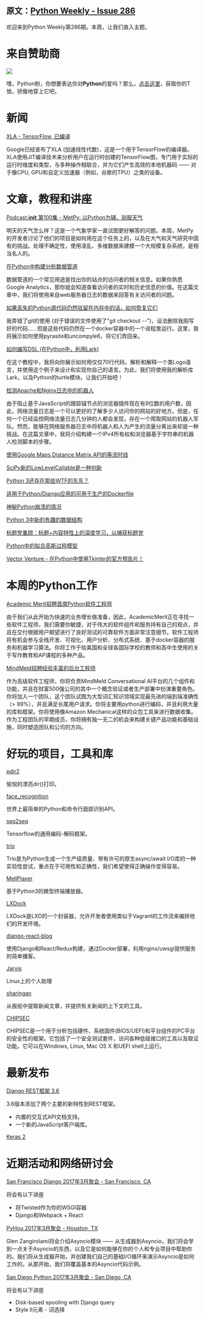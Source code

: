 原文：[Python Weekly - Issue 286](http://eepurl.com/cGFJaz)
---

欢迎来到Python Weekly第286期。本周，让我们直入主题。 
  
# 来自赞助商  

[![](https://gallery.mailchimp.com/e2e180baf855ac797ef407fc7/images/6a426b27-541e-4bd7-b621-23ccdc662301.jpg)](http://www.amazon.com/gp/product/B0185367JQ/ref=as_li_tl?ie=UTF8&camp=1789&creative=390957&creativeASIN=B0185367JQ&linkCode=as2&tag=mymerch-20&linkId=OLIXWD4WZ5X6FFHD) 

嘿，Python粉，你想要表达你对**Python**的爱吗？那么，[点击这里](http://www.amazon.com/gp/product/B0185367JQ/ref=as_li_tl?ie=UTF8&camp=1789&creative=390957&creativeASIN=B0185367JQ&linkCode=as2&tag=mymerch-20&linkId=OLIXWD4WZ5X6FFHD)，获取你的T恤，骄傲地穿上它吧。

  
# 新闻  
  
[XLA - TensorFlow, 已编译](https://developers.googleblog.com/2017/03/xla-tensorflow-compiled.html)  

Google已经宣布了XLA (加速线性代数)，这是一个用于TensorFlow的编译器。XLA使用JIT编译技术来分析用户在运行时创建的TensorFlow图，专门用于实际的运行时维度和类型，与多种操作相联合，并为它们产生高效的本地机器码 —— 对于像CPU, GPU和自定义加速器（例如，谷歌的TPU）之类的设备。
  
  
# 文章，教程和讲座  
  
[Podcast.__init__ 第100集 - MetPy: 以Python为辅，驯服天气](https://www.podcastinit.com/episode-100-metpy-with-ryan-may-sean-arms-and-john-leeman/)  

明天的天气怎么样？这是一个气象学家一直试图更好解答的问题。本周，MetPy的开发者讨论了他们的项目是如何用在这个任务上的，以及在大气和天气研究中固有的挑战。处理不确定性，使用凌乱、多维数据来建模一个大规模复杂系统，是相当名人的。
  
[在Python中构建分析数据管道](https://www.dataquest.io/blog/data-pipelines-tutorial/)  

数据管道的一个常见用途是找出你的站点的访问者的相关信息。如果你熟悉Google Analytics，那你就会知道查看访问者的实时和历史信息的价值。在这篇文章中，我们将使用来自web服务器日志的数据来回答有关访问者的问题。
  
[如果丢失的Python源代码仍然驻留在内存中的话，如何恢复它们](https://gist.github.com/simonw/8aa492e59265c1a021f5c5618f9e6b12) 

我弄错了git的使用 (对于错误的文件使用了"git checkout --")，设法删除我刚写好的代码……但是这些代码仍然在一个docker容器中的一个进程里运行。这里，我将展示如何使用pyrasite和uncompyle6，将它们弄回来。
  
[如何编写DSL (在Python中，利用Lark)](http://blog.erezsh.com/how-to-write-a-dsl-in-python-with-lark/)  

在这个教程中，我将向你展示如何用仅仅70行代码，解析和解释一个类Logo语言，并使用这个例子来设计和实现你自己的语言。为此，我们将使用我的解析库Lark，以及Python的turtle模块。让我们开始吧！
  
[检测Apache和Nginx日志中的机器人](http://tech.marksblogg.com/detect-bots-apache-nginx-logs.html)  

由于阻止基于JavaScript的跟踪锚节点的浏览器插件现在有9位数的用户数，因此，网络流量日志是一个可以更好的了解多少人访问你的网站的好地方。但是，任何一个已经监控网络流量日志几分钟的人都会发现，存在一个爬取网站的机器人军队。然而，能够在网络服务器日志中将机器人和人为产生的流量分离出来却是一种挑战。在这篇文章中，我将介绍构建一个IPv4所有权和浏览器基于字符串的机器人检测脚本的步骤。
  
[使用Google Maps Distance Matrix API的等流时线](http://blog.yhat.com/posts/isochrones-isocronut.html)  
  
[SciPy新的LowLevelCallable是一种创新](https://ilovesymposia.com/2017/03/12/scipys-new-lowlevelcallable-is-a-game-changer/)  
  
[Python 3还存在那些WTF的东东？](https://www.reddit.com/r/Python/comments/5zk97l/what_are_some_wtfs_still_in_python_3/)  
  
[适用于Python/Django应用的可用于生产的Dockerfile](https://www.caktusgroup.com/blog/2017/03/14/production-ready-dockerfile-your-python-django-app/)  
  
[神秘Python崩溃的情况](https://benbernardblog.com/the-case-of-the-mysterious-python-crash/)  
  
[Python 3中新的有趣的数据结构](https://github.com/topper-123/Articles/blob/master/New-interesting-data-types-in-Python3.rst)  
  
[标题党重顾：标题+内容特性上的深度学习，以捕获标题党](https://www.linkedin.com/pulse/clickbaits-revisited-deep-learning-title-content-features-thakur)  
  
[Python中的拟合高斯过程模型](https://blog.dominodatalab.com/fitting-gaussian-process-models-python/ )  
  
[Vector Venture - 在Python中使用Tkinter的官方预告片！](https://www.youtube.com/watch?v=XSWWsX7gUp0 )  
  
  
# 本周的Python工作  
  
[Academic Merit招聘首席Python软件工程师](http://jobs.pythonweekly.com/jobs/lead-python-software-engineer/)  

由于我们从此开始为快速的业务增长做准备，因此，AcademicMerit正在寻找一些软件工程师，我们需要你敏捷，对于伟大的软件组件和服务持有自己的观点，并且在交付根据用户期望进行了良好测试的可靠软件方面非常注意细节。软件工程师将有机会参与全栈开发、可视化、用户分析、分布式系统、基于docker容器的服务和机器学习算法。你将工作于给美国和全球各国际学校的教师和高中生使用的关于写作教育和AP课程的多种产品。
  
[MindMeld招聘经验丰富的后台工程师](http://jobs.pythonweekly.com/jobs/seasoned-backend-engineer/)  

作为高级软件工程师，你将负责MindMeld Conversational AI平台的几个组件和功能，并且在财富500强公司的其中一个概念验证或者生产部署中扮演重要角色。你将加入一个团队，这个团队试图为大型词汇知识领域实现最先进的端到端准确性（> 99%），并且满足长尾用户请求。你将主要用python进行编码，并且利用大量的库和框架。你将使用像Amazon Mechanical这样的众包工具来进行数据收集。作为工程团队的早期成员，你将拥有独一无二的机会来构建关键产品功能和基础设施，同时塑造团队和公司的方向。
  
  
# 好玩的项目，工具和库  
  
[pdir2](https://github.com/laike9m/pdir2)  

愉悦的漂亮dir()打印。
  
[face_recognition](https://github.com/ageitgey/face_recognition)  

世界上最简单的Python和命令行面部识别API。
  
[seq2seq](https://github.com/google/seq2seq)  

Tensorflow的通用编码-解码框架。
  
[trio](https://github.com/python-trio/trio) 

Trio是为Python生成一个生产级质量、带有许可的原生async/await I/O库的一种实验性尝试，重点在于可用性和正确性，我们希望使得正确操作变得容易。  
  
[MellPlayer](https://github.com/Mellcap/MellPlayer)  

基于Python3的微型终端播放器。
  
[LXDock](https://github.com/lxdock/lxdock)  

LXDock是LXD的一个封装器，允许开发者使用类似于Vagrant的工作流来编排他们的开发环境。
  
[django-react-blog](https://github.com/raymestalez/django-react-blog)

使用Django和React/Redux构建，通过Docker部署，利用nginx/uwsgi提供服务的简单播客。
  
[Jarvis](https://github.com/sukeesh/Jarvis)  

Linux上的个人助理  
  
[sharingan](https://github.com/vipul-sharma20/sharingan) 

从报纸中提取新闻文章，并提供有关新闻的上下文的工具。
  
[CHIPSEC](https://github.com/chipsec/chipsec)

CHIPSEC是一个用于分析包括硬件、系统固件(BIOS/UEFI)和平台组件的PC平台的安全性的框架。它包括了一个安全测试套件，访问各种低级接口的工具以及取证功能。它可以在Windows, Linux, Mac OS X 和UEFI shell上运行。
  
  
# 最新发布  
  
[Django REST框架 3.6](http://www.django-rest-framework.org/topics/3.6-announcement/)

3.6版本添加了两个主要的新特性到REST框架。

  * 内置的交互式API文档支持。
  * 一个新的JavaScript客户端库。

  
[Keras 2](https://blog.keras.io/introducing-keras-2.html)  
  
  
# 近期活动和网络研讨会  
  
[San Francisco Django 2017年3月聚会 - San Francisco, CA](https://www.meetup.com/The-San-Francisco-Django-Meetup-Group/events/237666575/) 

将会有以下讲座

  * 将Twisted作为你的WSGI容器
  * Django和Webpack + React

  
[PyHou 2017年3月聚会 - Houston, TX](https://www.meetup.com/python-14/events/236367841/)  

Glen Zangirolami将会介绍Asyncio模块 —— 从生成器到Asyncio，我们将会学到一点关于Asyncio的东西，以及它是如何能够在你的个人和专业项目中帮助你的。我们将从生成器开始，并创建我们自己的基础I/O循环来演示Asyncio是如何工作的。从那开始，我们将覆盖基本的Asyncio代码示例。
  
[San Diego Python 2017年3月聚会 - San Diego, CA](https://www.meetup.com/pythonsd/events/237628732/)  

将会有以下讲座

  * Disk-based spooling with Django query
  * Style II元素 - 词选择

  





